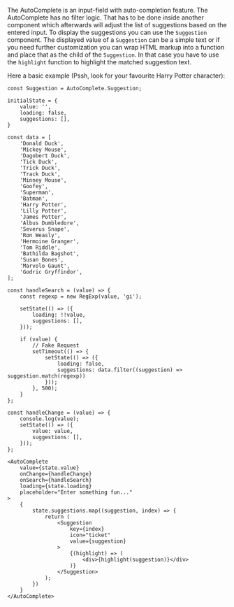 The AutoComplete is an input-field with auto-completion feature. The AutoComplete has no filter logic. That has to be 
done inside another component which afterwards will adjust the list of suggestions based on the entered input. 
To display the suggestions you can use the `Suggestion` component. The displayed value of a `Suggestion` can be a 
simple text or if you need further customization you can wrap HTML markup into a function and place that as the child 
of the `Suggestion`. In that case you have to use the `highlight` function to highlight the matched suggestion text.

Here a basic example (Pssh, look for your favourite Harry Potter character):

```
const Suggestion = AutoComplete.Suggestion;

initialState = {
    value: '',
    loading: false,
    suggestions: [],
}

const data = [
    'Donald Duck',
    'Mickey Mouse',
    'Dagobert Duck',
    'Tick Duck',
    'Trick Duck',
    'Track Duck',
    'Minney Mouse',
    'Goofey',
    'Superman',
    'Batman',
    'Harry Potter',
    'Lilly Potter',
    'James Potter',
    'Albus Dumbledore',
    'Severus Snape',
    'Ron Weasly',
    'Hermoine Granger',
    'Tom Riddle',
    'Bathilda Bagshot',
    'Susan Bones',
    'Marvolo Gaunt',
    'Godric Gryffindor',
];

const handleSearch = (value) => {
    const regexp = new RegExp(value, 'gi');

    setState(() => ({
        loading: !!value,
        suggestions: [],
    }));
    
    if (value) {
        // Fake Request
        setTimeout(() => {
            setState(() => ({
                loading: false,
                suggestions: data.filter((suggestion) => suggestion.match(regexp))
            }));
        }, 500);
    }
};

const handleChange = (value) => {
    console.log(value);
    setState(() => ({
        value: value,
        suggestions: [],
    }));
};

<AutoComplete
    value={state.value}
    onChange={handleChange}
    onSearch={handleSearch}
    loading={state.loading}
    placeholder="Enter something fun..."
>
    {
        state.suggestions.map((suggestion, index) => {
            return (
                <Suggestion
                    key={index}
                    icon="ticket"
                    value={suggestion}
                >
                    {(highlight) => (
                        <div>{highlight(suggestion)}</div>
                    )}
                </Suggestion>
            );
        })
    }
</AutoComplete>
```
